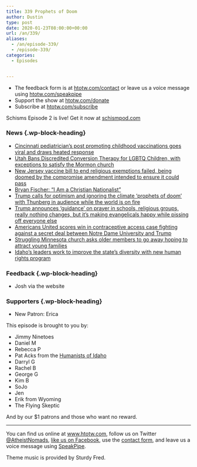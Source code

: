 ```yaml
---
title: 339 Prophets of Doom
author: Dustin
type: post
date: 2020-01-23T08:00:00+00:00
url: /an/339/
aliases: 
  - /an/episode-339/
  - /episode-339/
categories:
  - Episodes


---
```

<div id="buzzsprout-player-10552770"></div><script src="https://www.buzzsprout.com/1983601/10552770-339-prophets-of-doom.js?container_id=buzzsprout-player-10552770&player=small" type="text/javascript" charset="utf-8"></script>

<!--more-->

 * The feedback form is at [htotw.com/contact](https://htotw.com/contact) or leave us a voice message using <a href="https://htotw.com/speakpipe" target="_blank" rel="noopener noreferrer">htotw.com/speakpipe</a>
 * Support the show at <a href="https://htotw.com/donate" target="_blank" rel="noopener noreferrer">htotw.com/donate</a>
 * Subscribe at <a href="https://htotw.com/subscribe" target="_blank" rel="noopener noreferrer">htotw.com/subscribe</a>

Schisms Episode 2 is live! Get it now at [schismpod.com][1]

### News {.wp-block-heading}

  * [Cincinnati pediatrician’s post promoting childhood vaccinations goes viral and draws heated response][2]
  * [Utah Bans Discredited Conversion Therapy for LGBTQ Children, with exceptions to satisfy the Mormon church][3]
  * [New Jersey vaccine bill to end religious exemptions failed, being doomed by the compromise amendment intended to ensure it could pass][4]
  * [Bryan Fischer: “I Am a Christian Nationalist”][5]
  * [Trump calls for optimism and ignoring the climate ‘prophets of doom’ with Thunberg in audience while the world is on fire][6]
  * [Trump announces ‘guidance’ on prayer in schools, religious groups, really nothing changes, but it’s making evangelicals happy while pissing off everyone else][7]
  * [Americans United scores win in contraceptive access case fighting against a secret deal between Notre Dame University and Trump][8]
  * [Struggling Minnesota church asks older members to go away hoping to attract young families][9]
  * [Idaho’s leaders work to improve the state’s diversity with new human rights program][10]

### Feedback {.wp-block-heading}

  * Josh via the website

### Supporters {.wp-block-heading}

  * New Patron: Erica

This episode is brought to you by:

  * Jimmy Ninetoes
  * Daniel M
  * Rebecca P
  * Pat Acks from the <a href="https://www.humanistsofidaho.org" target="_blank" rel="noopener noreferrer">Humanists of Idaho</a>
  * Darryl G
  * Rachel B
  * George G
  * Kim B
  * SoJo
  * Jen
  * Erik from Wyoming
  * The Flying Skeptic

And by our $1 patrons and those who want no reward.

<hr class="wp-block-separator" />

You can find us online at <a href="https://www.htotw.com/" target="_blank" rel="noopener noreferrer">www.htotw.com</a>, follow us on Twitter <a href="https://htotw.com/twitter" target="_blank" rel="noopener noreferrer">@AtheistNomads</a>, <a href="https://htotw.com/facebook" target="_blank" rel="noopener noreferrer">like us on Facebook</a>, use the [contact form](https://htotw.com/contact), and leave us a voice message using <a href="https://htotw.com/speakpipe" target="_blank" rel="noopener noreferrer">SpeakPipe</a>.

Theme music is provided by Sturdy Fred.

 [1]: https://schismpod.com
 [2]: https://www.cleveland19.com/2020/01/22/cincinnati-pediatricians-post-promoting-childhood-vaccinations-goes-viral-draws-heated-response/
 [3]: https://www.thedailybeast.com/utah-bans-discredited-conversion-therapy-for-lgbtq-children
 [4]: https://www.cbsnews.com/news/new-jersey-vaccine-bill-to-end-religious-exemptions-fails-but-debate-rages-on/
 [5]: https://friendlyatheist.patheos.com/2020/01/20/bryan-fischer-i-am-a-christian-nationalist/
 [6]: https://www.bbc.com/news/world-europe-51189430
 [7]: https://www.kcentv.com/mobile/article/news/nation-world/trump-guidance-prayer-schools/507-126e3e7d-08f2-43ac-b193-6efac7f4a8ef
 [8]: https://www.au.org/blogs/notre-dame-ruling
 [9]: https://www.kaaltv.com/news/struggling-minnesota-church-asks-older-members-to-go-away/5616935/
 [10]: https://www.ktvb.com/mobile/article/news/local/idahos-leaders-work-to-improve-the-states-diversity-with-new-human-rights-program/277-3809a077-3150-484b-a813-dee1c3763bcb